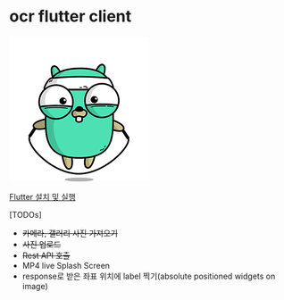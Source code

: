 # ocr flutter client
![](assets/loading.gif)

[Flutter 설치 및 실행](https://flutter.dev/docs/get-started/install)

[TODOs]
- ~~카메라, 갤러리 사진 가져오기~~
- ~~사진 업로드~~
- ~~Rest API 호출~~
- MP4 live Splash Screen
- response로 받은 좌표 위치에 label 찍기(absolute positioned widgets on image)
